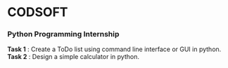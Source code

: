 # CODSOFT #
### Python Programming Internship ###

**Task 1** : Create a ToDo list using command line interface or GUI in python.
**Task 2** : Design a simple calculator in python.

